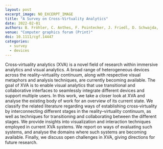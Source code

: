```yaml
---
layout: post
excerpt_image: NO_EXCERPT_IMAGE
title: "A Survey on Cross‐Virtuality Analytics"
date: 2022-02-01
authors: B. Fröhler, C. Anthes, F. Pointecker, J. Friedl, D. Schwajda, A. Riegler, S. Tripathi, C. Holzmann, M. Brunner, H. Jodlbauer, H. Jetter & C. Heinzl
venue: "Computer graphics forum (Print)"
doi: 10.1111/cgf.14447
categories:
  - survey
  - devices
---
```

Cross‐virtuality analytics (XVA) is a novel field of research within immersive analytics and visual analytics. A broad range of heterogeneous devices across the reality–virtuality continuum, along with respective visual metaphors and analysis techniques, are currently becoming available. The goal of XVA is to enable visual analytics that use transitional and collaborative interfaces to seamlessly integrate different devices and support multiple users. In this work, we take a closer look at XVA and analyse the existing body of work for an overview of its current state. We classify the related literature regarding ways of establishing cross‐virtuality by interconnecting different stages in the reality–virtuality continuum, as well as techniques for transitioning and collaborating between the different stages. We provide insights into visualization and interaction techniques employed in current XVA systems. We report on ways of evaluating such systems, and analyse the domains where such systems are becoming available. Finally, we discuss open challenges in XVA, giving directions for future research.
